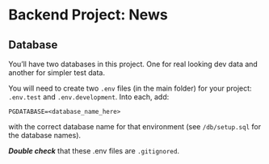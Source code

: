 # Backend Project: News

## Database

You’ll have two databases in this project. One for real looking dev data and another for simpler test data.

You will need to create two `.env` files (in the main folder) for your project: `.env.test` and `.env.development`. Into each, add:

```
PGDATABASE=<database_name_here>
```

with the correct database name for that environment (see `/db/setup.sql` for the database names).

**_Double check_** that these .env files are `.gitignored`.
